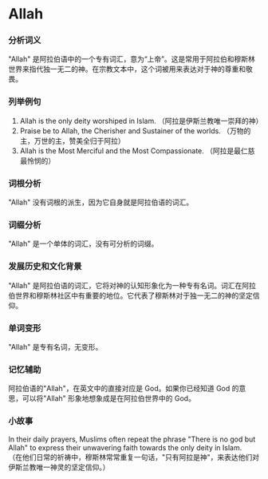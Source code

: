 # Allah

### 分析词义

  

"Allah" 是阿拉伯语中的一个专有词汇，意为“上帝”。这是常用于阿拉伯和穆斯林世界来指代独一无二的神。在宗教文本中，这个词被用来表达对于神的尊重和敬畏。

  

### 列举例句

  

1.  Allah is the only deity worshiped in Islam. （阿拉是伊斯兰教唯一崇拜的神）
2.  Praise be to Allah, the Cherisher and Sustainer of the worlds. （万物的主，万世的主，赞美全归于阿拉）
3.  Allah is the Most Merciful and the Most Compassionate. （阿拉是最仁慈最怜悯的）

  

### 词根分析

  

"Allah" 没有词根的派生，因为它自身就是阿拉伯语的词汇。

  

### 词缀分析

  

"Allah" 是一个单体的词汇，没有可分析的词缀。

  

### 发展历史和文化背景

  

"Allah" 是阿拉伯语的词汇，它将对神的认知形象化为一种专有名词。词汇在阿拉伯世界和穆斯林社区中有重要的地位。它代表了穆斯林对于独一无二的神的坚定信仰。

  

### 单词变形

  

"Allah" 是专有名词，无变形。

  

### 记忆辅助

  

阿拉伯语的"Allah"，在英文中的直接对应是 God。如果你已经知道 God 的意思，可以将"Allah" 形象地想象成是在阿拉伯世界中的 God。

  

### 小故事

  

In their daily prayers, Muslims often repeat the phrase "There is no god but Allah" to express their unwavering faith towards the only deity in Islam.  
（在他们日常的祈祷中，穆斯林常常重复一句话，"只有阿拉是神"，来表达他们对伊斯兰教唯一神灵的坚定信仰。）
